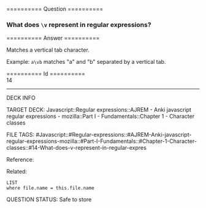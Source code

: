 ========== Question ==========  

### What does `\v` represent in regular expressions?  

========== Answer ==========  

Matches a vertical tab character.

Example: `a\vb` matches "a" and "b" separated by a vertical tab.

========== Id ==========  
14

---

DECK INFO

TARGET DECK: Javascript::Regular expressions::AJREM - Anki javascript regular expressions - mozilla::Part I - Fundamentals::Chapter 1 - Character classes

FILE TAGS: #Javascript::#Regular-expressions::#AJREM-Anki-javascript-regular-expressions-mozilla::#Part-I-Fundamentals::#Chapter-1-Character-classes::#14-What-does-v-represent-in-regular-expres

Reference:

Related:

```dataview
LIST
where file.name = this.file.name
```


QUESTION STATUS: Safe to store
